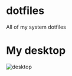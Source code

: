 # dotfiles

All of my system dotfiles

# My desktop
![desktop](https://user-images.githubusercontent.com/75707332/157139849-e0653a07-6a68-4f8a-9aea-aed9427127e6.png)
